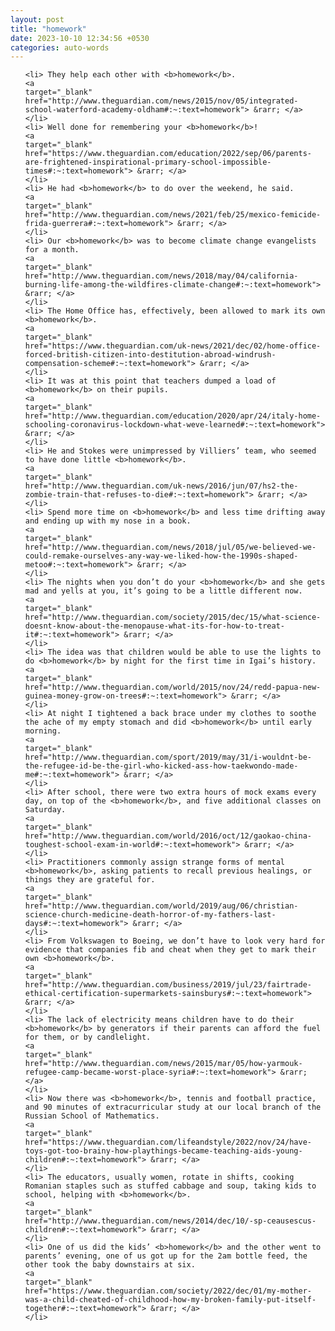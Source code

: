 ```yaml
---
layout: post
title: "homework"
date: 2023-10-10 12:34:56 +0530
categories: auto-words
---
```

<ol>

    <li> They help each other with <b>homework</b>.
    <a 
    target="_blank" 
    href="http://www.theguardian.com/news/2015/nov/05/integrated-school-waterford-academy-oldham#:~:text=homework"> &rarr; </a>
    </li>
    <li> Well done for remembering your <b>homework</b>!
    <a 
    target="_blank" 
    href="https://www.theguardian.com/education/2022/sep/06/parents-are-frightened-inspirational-primary-school-impossible-times#:~:text=homework"> &rarr; </a>
    </li>
    <li> He had <b>homework</b> to do over the weekend, he said.
    <a 
    target="_blank" 
    href="http://www.theguardian.com/news/2021/feb/25/mexico-femicide-frida-guerrera#:~:text=homework"> &rarr; </a>
    </li>
    <li> Our <b>homework</b> was to become climate change evangelists for a month.
    <a 
    target="_blank" 
    href="http://www.theguardian.com/news/2018/may/04/california-burning-life-among-the-wildfires-climate-change#:~:text=homework"> &rarr; </a>
    </li>
    <li> The Home Office has, effectively, been allowed to mark its own <b>homework</b>.
    <a 
    target="_blank" 
    href="https://www.theguardian.com/uk-news/2021/dec/02/home-office-forced-british-citizen-into-destitution-abroad-windrush-compensation-scheme#:~:text=homework"> &rarr; </a>
    </li>
    <li> It was at this point that teachers dumped a load of <b>homework</b> on their pupils.
    <a 
    target="_blank" 
    href="http://www.theguardian.com/education/2020/apr/24/italy-home-schooling-coronavirus-lockdown-what-weve-learned#:~:text=homework"> &rarr; </a>
    </li>
    <li> He and Stokes were unimpressed by Villiers’ team, who seemed to have done little <b>homework</b>.
    <a 
    target="_blank" 
    href="http://www.theguardian.com/uk-news/2016/jun/07/hs2-the-zombie-train-that-refuses-to-die#:~:text=homework"> &rarr; </a>
    </li>
    <li> Spend more time on <b>homework</b> and less time drifting away and ending up with my nose in a book.
    <a 
    target="_blank" 
    href="http://www.theguardian.com/news/2018/jul/05/we-believed-we-could-remake-ourselves-any-way-we-liked-how-the-1990s-shaped-metoo#:~:text=homework"> &rarr; </a>
    </li>
    <li> The nights when you don’t do your <b>homework</b> and she gets mad and yells at you, it’s going to be a little different now.
    <a 
    target="_blank" 
    href="http://www.theguardian.com/society/2015/dec/15/what-science-doesnt-know-about-the-menopause-what-its-for-how-to-treat-it#:~:text=homework"> &rarr; </a>
    </li>
    <li> The idea was that children would be able to use the lights to do <b>homework</b> by night for the first time in Igai’s history.
    <a 
    target="_blank" 
    href="http://www.theguardian.com/world/2015/nov/24/redd-papua-new-guinea-money-grow-on-trees#:~:text=homework"> &rarr; </a>
    </li>
    <li> At night I tightened a back brace under my clothes to soothe the ache of my empty stomach and did <b>homework</b> until early morning.
    <a 
    target="_blank" 
    href="http://www.theguardian.com/sport/2019/may/31/i-wouldnt-be-the-refugee-id-be-the-girl-who-kicked-ass-how-taekwondo-made-me#:~:text=homework"> &rarr; </a>
    </li>
    <li> After school, there were two extra hours of mock exams every day, on top of the <b>homework</b>, and five additional classes on Saturday.
    <a 
    target="_blank" 
    href="http://www.theguardian.com/world/2016/oct/12/gaokao-china-toughest-school-exam-in-world#:~:text=homework"> &rarr; </a>
    </li>
    <li> Practitioners commonly assign strange forms of mental <b>homework</b>, asking patients to recall previous healings, or things they are grateful for.
    <a 
    target="_blank" 
    href="http://www.theguardian.com/world/2019/aug/06/christian-science-church-medicine-death-horror-of-my-fathers-last-days#:~:text=homework"> &rarr; </a>
    </li>
    <li> From Volkswagen to Boeing, we don’t have to look very hard for evidence that companies fib and cheat when they get to mark their own <b>homework</b>.
    <a 
    target="_blank" 
    href="http://www.theguardian.com/business/2019/jul/23/fairtrade-ethical-certification-supermarkets-sainsburys#:~:text=homework"> &rarr; </a>
    </li>
    <li> The lack of electricity means children have to do their <b>homework</b> by generators if their parents can afford the fuel for them, or by candlelight.
    <a 
    target="_blank" 
    href="http://www.theguardian.com/news/2015/mar/05/how-yarmouk-refugee-camp-became-worst-place-syria#:~:text=homework"> &rarr; </a>
    </li>
    <li> Now there was <b>homework</b>, tennis and football practice, and 90 minutes of extracurricular study at our local branch of the Russian School of Mathematics.
    <a 
    target="_blank" 
    href="https://www.theguardian.com/lifeandstyle/2022/nov/24/have-toys-got-too-brainy-how-playthings-became-teaching-aids-young-children#:~:text=homework"> &rarr; </a>
    </li>
    <li> The educators, usually women, rotate in shifts, cooking Romanian staples such as stuffed cabbage and soup, taking kids to school, helping with <b>homework</b>.
    <a 
    target="_blank" 
    href="http://www.theguardian.com/news/2014/dec/10/-sp-ceausescus-children#:~:text=homework"> &rarr; </a>
    </li>
    <li> One of us did the kids’ <b>homework</b> and the other went to parents’ evening, one of us got up for the 2am bottle feed, the other took the baby downstairs at six.
    <a 
    target="_blank" 
    href="https://www.theguardian.com/society/2022/dec/01/my-mother-was-a-child-cheated-of-childhood-how-my-broken-family-put-itself-together#:~:text=homework"> &rarr; </a>
    </li>